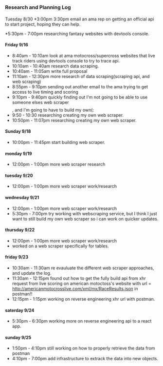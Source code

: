 ### Research and Planning Log
####
Tuesday 8/30
*3:00pm 3:30pm email an ama rep on getting an official api to start project, hoping they can help.

*5:30pm - 7:00pm researching fantasy websites with devtools console.
#### Friday 9/16
* 8:40am - 10:10am look at ama motocross/supercross websites that live track riders using devtools console to try to trace api.
*  10:10am - 10:40am research data scraping.
* 10:40am - 11:05am write full proposal 
* 11:10am - 12:30pm more research of data scraping(scraping api, and web scraping) 
* 8:55pm - 9:10pm sending out another email to the ama trying to get access to live timing and scoring 
* 9:10pm - 9:40pm quickly finding out I'm not going to be able to use someone elses web scraper $$$$, and I'm going to have to build my own(:
* 9:50 - 10:30 researching creating my own web scraper.
* 10:50pm - 11:07pm  researching creating my own web scraper.

#### Sunday 9/18
* 10:00pm - 11:45pm start building web scraper.

#### monday 9/19
* 12:00pm - 1:00pm more web scraper research

#### tuesday 9/20
* 12:00pm - 1:00pm more web scraper work/research

#### wednesday 9/21
* 12:00pm - 1:00pm more web scraper work/research
* 5:30pm - 7:00pm try working with  webscraping service, but I think I just want to still build my own web scraper so i can work on quicker updates.
#### thursday 9/22
* 12:00pm - 1:00pm more web scraper work/research
* worked on a web scraper specifically for tables.

#### friday 9/23

* 10:30am - 11:30am re evauluate the different web scraper approaches, and update the log.
* 11:30am - 12:15pm found out how to get the fully build api from xhr request from live scoring on american motoctoss's website with url = http://americanmotocrosslive.com/xml/mx/RaceResults.json in postman!!
* 12:15pm - 1:15pm working on reverse engineering xhr url with postman.

#### saterday 9/24

* 5:30pm - 6:30pm working more on reverse engineering api to a react app.

#### sunday 9/25

* 1:50pm - 4:10pm still working on how to properly retrieve the data from postman
* 4:10pm - 7:00pm add infrastructure to extrack the data into new objects.